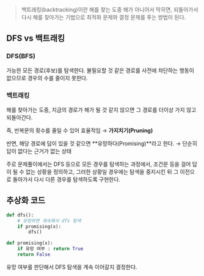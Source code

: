 > 백트래킹(backtracking)이란 해를 찾는 도중 해가 아니어서 막히면, 되돌아가서 다시 해를 찾아가는 기법으로 최적화 문제와 결정 문제를 푸는 방법이 된다.
> 

## DFS vs 백트래킹

### DFS(BFS)

가능한 모든 경로(후보)를 탐색한다. 불필요할 것 같은 경로를 사전에 차단하는 행동이 없으므로 경우의 수를 줄이지 못한다.

### 백트래킹

해를 찾아가는 도중, 지금의 경로가 해가 될 것 같지 않으면 그 경로를 더이상 가지 않고 되돌아간다.

즉, 반복문의 횟수를 줄일 수 있어 효율적임 → **가지치기(Pruning)**

반면, 해당 경로에 답이 있을 것 같으면 **유망하다(Promising)**라고 한다. → 단순히 답이 없다는 근거가 없는 상태

주로 문제풀이에서는 DFS 등으로 모든 경우를 탐색하는 과정에서, 조건문 등을 걸어 답이 될 수 없는 상황을 정의하고, 그러한 상황일 경우에는 탐색을 중지시킨 뒤 그 이전으로 돌아가서 다시 다른 경우를 탐색하도록 구현한다.

## 추상화 코드

```python
def dfs():
	# 유망하면 계속해서 dfs 탐색
	if promising(x):
		dfs()

def promising(x):
	if 유망 여부 : return True
	return False
```

유망 여부를 판단해서 DFS 탐색을 계속 이어갈지 결정한다.